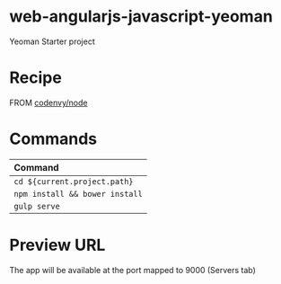 # web-angularjs-javascript-yeoman
Yeoman Starter project

# Recipe

FROM [codenvy/node](https://hub.docker.com/r/codenvy/node/)

# Commands

| Command  |
| :------------- |
| `cd ${current.project.path}` |
| `npm install && bower install` |
| `gulp serve` |


# Preview URL

The app will be available at the port mapped to 9000 (Servers tab)
